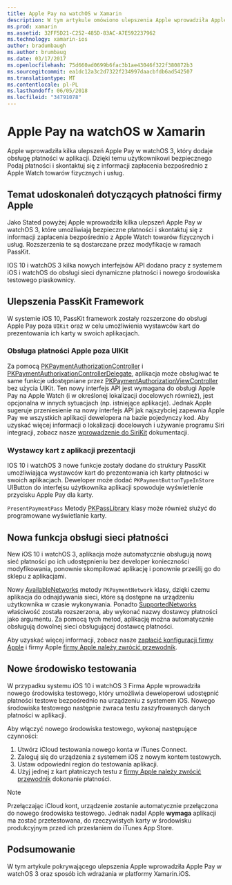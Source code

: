 ```yaml
---
title: Apple Pay na watchOS w Xamarin
description: W tym artykule omówiono ulepszenia Apple wprowadziła Apple Pay w watchOS 3 oraz sposób ich wdrażania w Xamarin.iOS dla Apple Watch.
ms.prod: xamarin
ms.assetid: 32FF5D21-C252-485D-83AC-A7E592237962
ms.technology: xamarin-ios
author: bradumbaugh
ms.author: brumbaug
ms.date: 03/17/2017
ms.openlocfilehash: 75d660ad0699b6fac3b1ae43046f322f380872b3
ms.sourcegitcommit: ea1dc12a3c2d7322f234997daacbfdb6ad542507
ms.translationtype: MT
ms.contentlocale: pl-PL
ms.lasthandoff: 06/05/2018
ms.locfileid: "34791078"
---
```

# <a name="apple-pay-on-watchos-in-xamarin"></a>Apple Pay na watchOS w Xamarin

Apple wprowadziła kilka ulepszeń Apple Pay w watchOS 3, który dodaje obsługę płatności w aplikacji. Dzięki temu użytkownikowi bezpiecznego Podaj płatności i skontaktuj się z informacji zapłacenia bezpośrednio z Apple Watch towarów fizycznych i usług.


## <a name="about-apple-pay-enhancements"></a>Temat udoskonaleń dotyczących płatności firmy Apple

Jako Stated powyżej Apple wprowadziła kilka ulepszeń Apple Pay w watchOS 3, które umożliwiają bezpieczne płatności i skontaktuj się z informacji zapłacenia bezpośrednio z Apple Watch towarów fizycznych i usług. Rozszerzenia te są dostarczane przez modyfikacje w ramach PassKit.

IOS 10 i watchOS 3 kilka nowych interfejsów API dodano pracy z systemem iOS i watchOS do obsługi sieci dynamiczne płatności i nowego środowiska testowego piaskownicy.

## <a name="passkit-framework-enhancements"></a>Ulepszenia PassKit Framework

W systemie iOS 10, PassKit framework zostały rozszerzone do obsługi Apple Pay poza `UIKit` oraz w celu umożliwienia wystawców kart do prezentowania ich karty w swoich aplikacjach. 

### <a name="supporting-apple-pay-outside-of-uikit"></a>Obsługa płatności Apple poza UIKit

Za pomocą [PKPaymentAuthorizationController](https://developer.apple.com/reference/passkit/pkpaymentauthorizationcontroller) i [PKPaymentAuthorixationControllerDelegate](https://developer.apple.com/reference/passkit/pkpaymentauthorizationcontrollerdelegate), aplikacja może obsługiwać te same funkcje udostępniane przez [ PKPaymentAuthorizationViewController](https://developer.apple.com/reference/passkit/pkpaymentauthorizationviewcontroller) bez użycia UIKit. Ten nowy interfejs API jest wymagana do obsługi Apple Pay na Apple Watch (i w określonej lokalizacji docelowych również), jest opcjonalna w innych sytuacjach (np. istniejące aplikacje). Jednak Apple sugeruje przeniesienie na nowy interfejs API jak najszybciej zapewnia Apple Pay we wszystkich aplikacji dewelopera na bazie pojedynczy kod. Aby uzyskać więcej informacji o lokalizacji docelowych i używanie programu Siri integracji, zobacz nasze [wprowadzenie do SiriKit](~/ios/platform/sirikit/index.md) dokumentacji.

### <a name="presenting-issuer-cards-from-within-apps"></a>Wystawcy kart z aplikacji prezentacji

IOS 10 i watchOS 3 nowe funkcje zostały dodane do struktury PassKit umożliwiająca wystawców kart do prezentowania ich karty płatności w swoich aplikacjach. Deweloper może dodać `PKPaymentButtonTypeInStore` UIButton do interfejsu użytkownika aplikacji spowoduje wyświetlenie przycisku Apple Pay dla karty.

`PresentPaymentPass` Metody [PKPassLibrary](https://developer.apple.com/reference/passkit/pkpasslibrary) klasy może również służyć do programowane wyświetlanie karty.

## <a name="new-payment-network-support"></a>Nowa funkcja obsługi sieci płatności

New iOS 10 i watchOS 3, aplikacja może automatycznie obsługują nową sieć płatności po ich udostępnieniu bez developer konieczności modyfikowania, ponownie skompilować aplikację i ponownie prześlij go do sklepu z aplikacjami.

Nowy [AvailableNetworks](https://developer.apple.com/reference/passkit/pkpaymentrequest/1833288-availablenetworks) metody `PKPaymentNetwork` klasy, dzięki czemu aplikacja do odnajdywania sieci, które są dostępne na urządzeniu użytkownika w czasie wykonywania. Ponadto [SupportedNetworks](https://developer.apple.com/reference/passkit/pkpaymentrequest/1619329-supportednetworks) właściwość została rozszerzona, aby wykonać nazwy dostawcy płatności jako argumentu. Za pomocą tych metod, aplikację można automatycznie obsługują dowolnej sieci obsługującej dostawcę płatności.

Aby uzyskać więcej informacji, zobacz nasze [zapłacić konfiguracji firmy Apple](~/ios/platform/apple-pay.md) i firmy Apple [firmy Apple należy zwrócić przewodnik](https://developer.apple.com/apple-pay/).

## <a name="new-testing-environment"></a>Nowe środowisko testowania

W przypadku systemu iOS 10 i watchOS 3 Firma Apple wprowadziła nowego środowiska testowego, który umożliwia deweloperowi udostępnić płatności testowe bezpośrednio na urządzeniu z systemem iOS. Nowego środowiska testowego następnie zwraca testu zaszyfrowanych danych płatności w aplikacji.

Aby włączyć nowego środowiska testowego, wykonaj następujące czynności:

1. Utwórz iCloud testowania nowego konta w iTunes Connect.
2. Zaloguj się do urządzenia z systemem iOS z nowym kontem testowych.
3. Ustaw odpowiedni region do testowania aplikacji.
4. Użyj jednej z kart płatniczych testu z [firmy Apple należy zwrócić przewodnik](https://developer.apple.com/apple-pay/) dokonanie płatności.

> [!NOTE]
> Przełączając iCloud kont, urządzenie zostanie automatycznie przełączona do nowego środowiska testowego. Jednak nadal Apple **wymaga** aplikacji ma zostać przetestowana, do rzeczywistych karty w środowisku produkcyjnym przed ich przesłaniem do iTunes App Store.

## <a name="summary"></a>Podsumowanie

W tym artykule pokrywającego ulepszenia Apple wprowadziła Apple Pay w watchOS 3 oraz sposób ich wdrażania w platformy Xamarin.iOS.
